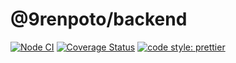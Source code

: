# @9renpoto/backend

[![Node CI](https://github.com/9renpoto/backend/workflows/Node%20CI/badge.svg)](https://github.com/9renpoto/backend/actions?query=workflow%3A%22Node+CI%22)
[![Coverage Status](https://coveralls.io/repos/github/9renpoto/backend/badge.svg?branch=main)](https://coveralls.io/github/9renpoto/backend?branch=main)
[![code style: prettier](https://img.shields.io/badge/code_style-prettier-ff69b4.svg?style=flat-square)](https://github.com/prettier/prettier)
